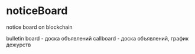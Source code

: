 # noticeBoard
notice board on blockchain

bulletin board - доска объявлений
callboard - доска объявлений, график дежурств
